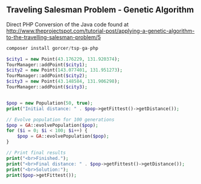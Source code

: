 Traveling Salesman Problem - Genetic Algorithm
----------------------------------------------

Direct PHP Conversion of the Java code found at http://www.theprojectspot.com/tutorial-post/applying-a-genetic-algorithm-to-the-travelling-salesman-problem/5

```php
composer install gorcer/tsp-ga-php
```

```php
$city1 = new Point(43.176229, 131.920374);
TourManager::addPoint($city1);
$city2 = new Point(143.077401, 131.951273);
TourManager::addPoint($city2);
$city3 = new Point(43.148584, 131.906298);
TourManager::addPoint($city3);


$pop = new Population(50, true);
print("Initial distance: " . $pop->getFittest()->getDistance());

// Evolve population for 100 generations
$pop = GA::evolvePopulation($pop);
for ($i = 0; $i < 100; $i++) {
    $pop = GA::evolvePopulation($pop);
}

// Print final results
print("<br>Finished.");
print("<br>Final distance: " . $pop->getFittest()->getDistance());
print("<br>Solution:");
print($pop->getFittest());
```